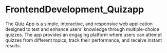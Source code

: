 # FrontendDevelopment_Quizapp
The Quiz App is a simple, interactive, and responsive web application designed to test and enhance users’ knowledge through multiple-choice quizzes. The app provides an engaging platform where users can attempt quizzes from different topics, track their performance, and receive instant results.
